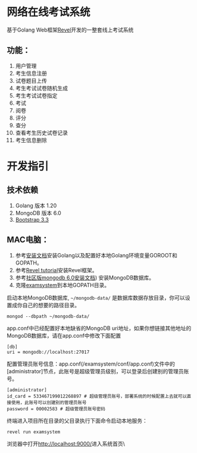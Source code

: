 # 网络在线考试系统

基于Golang Web框架[Revel](https://revel.github.io/)开发的一整套线上考试系统

## 功能：

1. 用户管理
2. 考生信息注册
3. 试卷题目上传
4. 考生考试试卷随机生成
5. 考生考试试卷指定
6. 考试
7. 阅卷
8. 评分
9. 查分
10. 查看考生历史试卷记录
11. 考生信息删除

# 开发指引

## 技术依赖

1. Golang 版本 1.20
2. MongoDB 版本 6.0
3. [Bootstrap 3.3](https://getbootstrap.com/docs/3.3/)

## MAC电脑：

1. 参考[安装文档](https://go.dev/doc/install)安装Golang以及配置好本地Golang环境变量GOROOT和GOPATH。
2. 参考[Revel tutorial](https://revel.github.io/tutorial/gettingstarted.html)安装Revel框架。 
3. 参考[社区版mongodb 6.0安装文档](https://www.mongodb.com/docs/manual/tutorial/install-mongodb-on-os-x/#installing-mongodb-6.0-edition-edition))
安装MongoDB数据库。
4. 克隆[examsystem](https://github.com/YiXiaoCuoHuaiFenZi/examsystem)到本地GOPATH目录。

启动本地MongoDB数据库, `~/mongodb-data/` 是数据库数据存放目录，你可以设置成你自己的想要的路径目录。

```shell
mongod --dbpath ~/mongodb-data/
```
app.conf中已经配置好本地缺省的MongoDB uri地址，如果你想链接其他地址的MongoDB数据库，请在app.conf中修改下面配置

```shell
[db] 
uri = mongodb://localhost:27017
```
配置管理员账号信息：app.conf(/examsystem/conf/app.conf)文件中的[administrator]节点，此账号是超级管理员级别，可以登录后创建别的管理员账号。
```shell
[administrator]
id_card = 533467199012268897 # 超级管理员账号，部署系统的时候配置上去就可以直接使用，此账号可以创建别的管理员账号
password = 00002583 # 超级管理员账号密码
```
终端进入项目所在目录的父目录执行下面命令启动本地服务：
```shell
revel run examsystem
```

浏览器中打开[http://localhost:9000/](http://localhost:9000/)进入系统首页\
